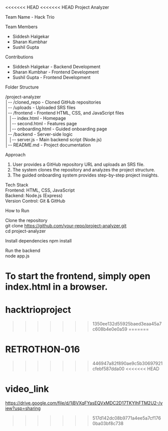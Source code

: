 <<<<<<< HEAD
<<<<<<< HEAD
Project Analyzer  

Team Name - Hack Trio  

Team Members  
- Siddesh Halgekar  
- Sharan Kumbhar  
- Sushil Gupta  

Contributions  
- Siddesh Halgekar - Backend Development  
- Sharan Kumbhar - Frontend Development  
- Sushil Gupta - Frontend Development  

Folder Structure  

/project-analyzer  
│-- /cloned_repo      - Cloned GitHub repositories  
│-- /uploads          - Uploaded SRS files  
│-- /frontend         - Frontend HTML, CSS, and JavaScript files  
│   │-- index.html    - Homepage  
│   │-- second.html   - Features page  
│   │-- onboarding.html  - Guided onboarding page  
│-- /backend         - Server-side logic  
│   │-- server.js       - Main backend script (Node.js)  
│-- README.md        - Project documentation  

Approach  
1. User provides a GitHub repository URL and uploads an SRS file.  
2. The system clones the repository and analyzes the project structure.  
3. The guided onboarding system provides step-by-step project insights.  

Tech Stack  
Frontend: HTML, CSS, JavaScript  
Backend: Node.js (Express)  
Version Control: Git & GitHub  

How to Run  

Clone the repository  
git clone https://github.com/your-repo/project-analyzer.git  
cd project-analyzer  

Install dependencies 
npm install  

Run the backend  
node app.js  

To start the frontend, simply open index.html in a browser.  
=======
# hacktrioproject
>>>>>>> 1350ee132d55925baed3eaa45a7c608b4e0e0a59
=======
# RETROTHON-016
>>>>>>> 446947a82f890ae9c5b30697921cfebf587dda00
<<<<<<< HEAD

# video_link
https://drive.google.com/file/d/1jBVXqFYasEQVxMDC2D17TKYlhFTM2U2-/view?usp=sharing
>>>>>>> 517d142dc08b9771a4ee5a7cf1760ba03bf8c738

